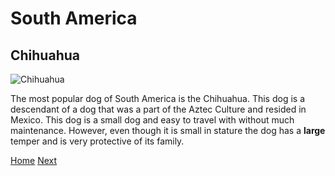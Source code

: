 # South America
## Chihuahua
![Chihuahua](https://news.ucdenver.edu/wp-content/uploads/2021/09/jairo-alzate-J4QoIMyTPmA-unsplash.jpg)

The most popular dog of South America is the Chihuahua. This dog is a descendant of a dog that was a part of the Aztec Culture and resided in Mexico. This dog is a small dog and easy to travel with without much maintenance. However, even though it is small in stature the dog has a **large** temper and is very protective of its family.

[Home](README.md) [Next](ASIAdog.md)
